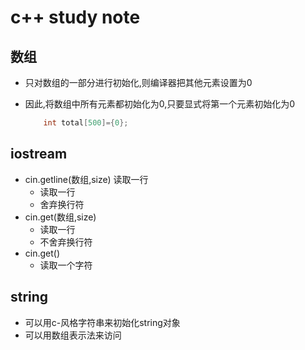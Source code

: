# c++ study note

## 数组

* 只对数组的一部分进行初始化,则编译器把其他元素设置为0
* 因此,将数组中所有元素都初始化为0,只要显式将第一个元素初始化为0

    ``` cpp
        int total[500]={0};
    ```

## iostream

* cin.getline(数组,size) 读取一行
  * 读取一行
  * 舍弃换行符
* cin.get(数组,size)
  * 读取一行
  * 不舍弃换行符
* cin.get()
  * 读取一个字符

## string

* 可以用c-风格字符串来初始化string对象
* 可以用数组表示法来访问